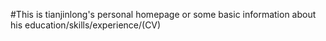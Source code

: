 #This is tianjinlong's personal homepage or some basic information about his education/skills/experience/(CV)
